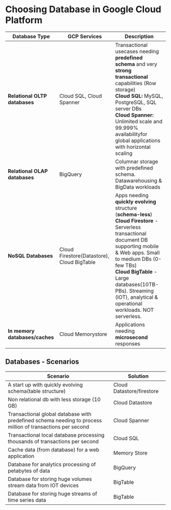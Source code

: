# Choosing Database in Google Cloud Platform
|Database Type|GCP Services|Description|
|--|--|--|
|**Relational OLTP databases**|Cloud SQL, Cloud Spanner|Transactional usecases needing **predefined schema** and very **strong transactional** capabilities (Row storage) <br> **Cloud SQL:** MySQL, PostgreSQL, SQL server DBs <br> **Cloud Spanner:** Unlimited scale and 99.999% availabilityfor global applications with horizontal scaling|
|**Relational OLAP databases**|BigQuery|Columnar storage with predefined schema. Datawarehousing & BigData workloads|
|**NoSQL Databases**|Cloud Firestore(Datastore), Cloud BigTable|Apps needing **quickly evolving** structure (**schema-less**) <br> **Cloud Firestore** - Serverless transactional document DB supporting mobile & Web apps. Small to medium DBs (0-few TBs) <br> **Cloud BigTable** - Large databases(10TB-PBs). Streaming (IOT), analytical & operational workloads. NOT serverless.|
|**In memory databases/caches**|Cloud Memorystore|Applications needing **microsecond** responses|

## Databases - Scenarios
|Scenario|Solution|
|--|--|
|A start up with quickly evolving schema(table structure)|Cloud Datastore/firestore|
| Non relational db with less storage (10 GB)|Cloud Datastore|
|Transactional global database with predefined schema needing to process million of transactions per second|Cloud Spanner|
|Transactional local database processing thousands of transactions per second|Cloud SQL|
|Cache data (from database) for a web application|Memory Store|
| Database for analytics processing of petabytes of data|BigQuery|
|Database for storing huge volumes stream data from IOT devices|BigTable|
|Database for storing huge streams of time series data|BigTable|